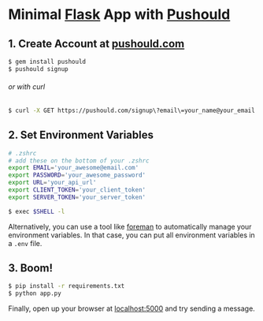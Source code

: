 # Minimal [Flask](http://flask.pocoo.org/) App with [Pushould](https://pushould.com)

## 1. Create Account at [pushould.com](https://pushould.com)
```sh
$ gem install pushould
$ pushould signup
```

###### or with curl
```sh
$ curl -X GET https://pushould.com/signup\?email\=your_name@your_email.com\&password\=your_password
```

## 2. Set Environment Variables
```sh
# .zshrc
# add these on the bottom of your .zshrc
export EMAIL='your_awesome@email.com'
export PASSWORD='your_awesome_password'
export URL='your_api_url'
export CLIENT_TOKEN='your_client_token'
export SERVER_TOKEN='your_server_token'
```
```sh
$ exec $SHELL -l
```

Alternatively, you can use a tool like
[foreman](http://ddollar.github.io/foreman/) to automatically manage your
environment variables. In that case, you can put all environment variables in a
`.env` file.

## 3. Boom!
```sh
$ pip install -r requirements.txt
$ python app.py
```

Finally, open up your browser at [localhost:5000](http://localhost:5000) and try
sending a message.
